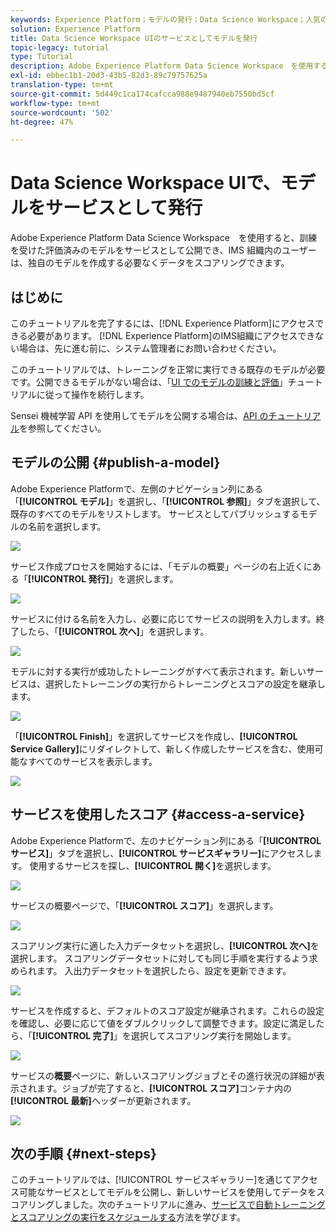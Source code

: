 ```yaml
---
keywords: Experience Platform；モデルの発行；Data Science Workspace；人気の高いトピック；サービスのスコア
solution: Experience Platform
title: Data Science Workspace UIのサービスとしてモデルを発行
topic-legacy: tutorial
type: Tutorial
description: Adobe Experience Platform Data Science Workspace　を使用すると、訓練を受けた評価済みのモデルをサービスとして公開でき、IMS 組織内のユーザーは、独自のモデルを作成する必要なくデータをスコアリングできます。
exl-id: ebbec1b1-20d3-43b5-82d3-89c79757625a
translation-type: tm+mt
source-git-commit: 5d449c1ca174cafcca988e9487940eb7550bd5cf
workflow-type: tm+mt
source-wordcount: '502'
ht-degree: 47%

---
```


# Data Science Workspace UIで、モデルをサービスとして発行

Adobe Experience Platform Data Science Workspace　を使用すると、訓練を受けた評価済みのモデルをサービスとして公開でき、IMS 組織内のユーザーは、独自のモデルを作成する必要なくデータをスコアリングできます。

## はじめに

このチュートリアルを完了するには、[!DNL Experience Platform]にアクセスできる必要があります。 [!DNL Experience Platform]のIMS組織にアクセスできない場合は、先に進む前に、システム管理者にお問い合わせください。

このチュートリアルでは、トレーニングを正常に実行できる既存のモデルが必要です。公開できるモデルがない場合は、「[UI でのモデルの訓練と評価](./train-evaluate-model-ui.md)」チュートリアルに従って操作を続行します。

Sensei 機械学習 API を使用してモデルを公開する場合は、[API のチュートリアル](./publish-model-service-api.md)を参照してください。

## モデルの公開  {#publish-a-model}

Adobe Experience Platformで、左側のナビゲーション列にある「**[!UICONTROL モデル]**」を選択し、「**[!UICONTROL 参照]**」タブを選択して、既存のすべてのモデルをリストします。 サービスとしてパブリッシュするモデルの名前を選択します。

![](../images/models-recipes/publish-model/browse_model.png)

サービス作成プロセスを開始するには、「モデルの概要」ページの右上近くにある「**[!UICONTROL 発行]**」を選択します。

![](../images/models-recipes/publish-model/view_training.png)

サービスに付ける名前を入力し、必要に応じてサービスの説明を入力します。終了したら、「**[!UICONTROL 次へ]**」を選択します。

![](../images/models-recipes/publish-model/configure_training.png)

モデルに対する実行が成功したトレーニングがすべて表示されます。新しいサービスは、選択したトレーニングの実行からトレーニングとスコアの設定を継承します。

![](../images/models-recipes/publish-model/select_training_run.png)

「**[!UICONTROL Finish]**」を選択してサービスを作成し、**[!UICONTROL Service Gallery]**&#x200B;にリダイレクトして、新しく作成したサービスを含む、使用可能なすべてのサービスを表示します。

![](../images/models-recipes/publish-model/service_gallery.png)

## サービスを使用したスコア {#access-a-service}

Adobe Experience Platformで、左のナビゲーション列にある「**[!UICONTROL サービス]**」タブを選択し、**[!UICONTROL サービスギャラリー]**&#x200B;にアクセスします。 使用するサービスを探し、**[!UICONTROL 開く]**&#x200B;を選択します。

![](../images/models-recipes/publish-model/open_service.png)

サービスの概要ページで、「**[!UICONTROL スコア]**」を選択します。

![](../images/models-recipes/publish-model/score_service.png)

スコアリング実行に適した入力データセットを選択し、**[!UICONTROL 次へ]**&#x200B;を選択します。 スコアリングデータセットに対しても同じ手順を実行するよう求められます。 入出力データセットを選択したら、設定を更新できます。

![](../images/models-recipes/publish-model/select_datasets.png)

サービスを作成すると、デフォルトのスコア設定が継承されます。これらの設定を確認し、必要に応じて値をダブルクリックして調整できます。設定に満足したら、「**[!UICONTROL 完了]**」を選択してスコアリング実行を開始します。

![](../images/models-recipes/publish-model/scoring_configs.png)

サービスの&#x200B;**概要**&#x200B;ページに、新しいスコアリングジョブとその進行状況の詳細が表示されます。ジョブが完了すると、**[!UICONTROL スコア]**&#x200B;コンテナ内の&#x200B;**[!UICONTROL 最新]**&#x200B;ヘッダーが更新されます。

![](../images/models-recipes/publish-model/pending_scoring.png)

## 次の手順 {#next-steps}

このチュートリアルでは、[!UICONTROL サービスギャラリー]を通じてアクセス可能なサービスとしてモデルを公開し、新しいサービスを使用してデータをスコアリングしました。次のチュートリアルに進み、[サービスで自動トレーニングとスコアリングの実行をスケジュールする](./schedule-models-ui.md)方法を学びます。
